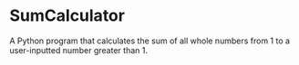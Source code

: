 # SumCalculator
A Python program that calculates the sum of all whole numbers from 1 to a user-inputted number greater than 1.
